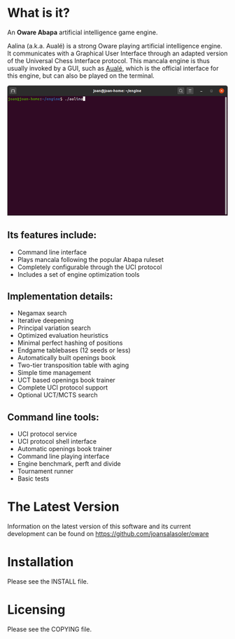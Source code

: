What is it?
===========

An <b>Oware Abapa</b> artificial intelligence game engine.

Aalina (a.k.a. Aualé) is a strong Oware playing artificial intelligence engine. It communicates with a Graphical User Interface through an adapted version of the Universal Chess Interface protocol. This mancala engine is thus usually invoked by a GUI, such as [Aualé](https://play.google.com/store/apps/details?id=com.joansala.auale), which is the official interface for this engine, but can also be played on the terminal.

![Demo](https://raw.githubusercontent.com/joansalasoler/assets/master/demos/aalina-1.1.gif)

Its features include:
---------------------

* Command line interface
* Plays mancala following the popular Abapa ruleset
* Completely configurable through the UCI protocol
* Includes a set of engine optimization tools

Implementation details:
-----------------------

* Negamax search
* Iterative deepening
* Principal variation search
* Optimized evaluation heuristics
* Minimal perfect hashing of positions
* Endgame tablebases (12 seeds or less)
* Automatically built openings book
* Two-tier transposition table with aging
* Simple time management
* UCT based openings book trainer
* Complete UCI protocol support
* Optional UCT/MCTS search

Command line tools:
-----------------------

* UCI protocol service
* UCI protocol shell interface
* Automatic openings book trainer
* Command line playing interface
* Engine benchmark, perft and divide
* Tournament runner
* Basic tests

The Latest Version
==================

Information on the latest version of this software and its current
development can be found on https://github.com/joansalasoler/oware

Installation
============

Please see the INSTALL file.

Licensing
=========

Please see the COPYING file.
